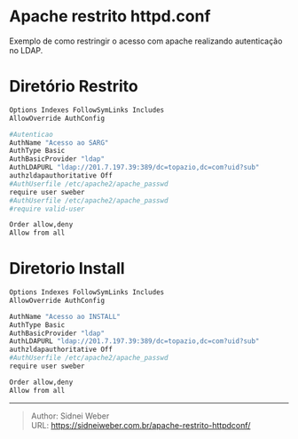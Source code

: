 # Apache restrito httpd.conf

Exemplo de como restringir o acesso com apache realizando autenticação no LDAP.

# Diretório Restrito

```bash
Options Indexes FollowSymLinks Includes  
AllowOverride AuthConfig

#Autenticao  
AuthName "Acesso ao SARG"
AuthType Basic  
AuthBasicProvider "ldap"
AuthLDAPURL "ldap://201.7.197.39:389/dc=topazio,dc=com?uid?sub"
authzldapauthoritative Off  
#AuthUserfile /etc/apache2/apache_passwd  
require user sweber  
#AuthUserfile /etc/apache2/apache_passwd  
#require valid-user

Order allow,deny  
Allow from all
```

# Diretorio Install

```bash
Options Indexes FollowSymLinks Includes  
AllowOverride AuthConfig

AuthName "Acesso ao INSTALL"
AuthType Basic  
AuthBasicProvider "ldap"
AuthLDAPURL "ldap://201.7.197.39:389/dc=topazio,dc=com?uid?sub"
authzldapauthoritative Off  
#AuthUserfile /etc/apache2/apache_passwd  
require user sweber

Order allow,deny  
Allow from all
```


---

> Author: Sidnei Weber  
> URL: https://sidneiweber.com.br/apache-restrito-httpdconf/  

